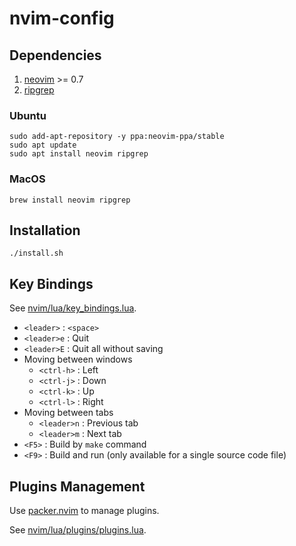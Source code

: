# nvim-config

## Dependencies
1. [neovim](https://github.com/neovim/neovim) >= 0.7
2. [ripgrep](https://github.com/BurntSushi/ripgrep)

### Ubuntu

```shell
sudo add-apt-repository -y ppa:neovim-ppa/stable
sudo apt update
sudo apt install neovim ripgrep
```

### MacOS

```shell
brew install neovim ripgrep
```

## Installation

```shell
./install.sh
```

## Key Bindings

See [nvim/lua/key_bindings.lua](https://github.com/adonis0147/nvim-config/blob/main/nvim/lua/key_bindings.lua).

* `<leader>` : `<space>`
* `<leader>e` : Quit
* `<leader>E` : Quit all without saving
* Moving between windows
    * `<ctrl-h>` : Left
    * `<ctrl-j>` : Down
    * `<ctrl-k>` : Up
    * `<ctrl-l>` : Right
* Moving between tabs 
    * `<leader>n` : Previous tab
    * `<leader>m` : Next tab
* `<F5>` : Build by `make` command
* `<F9>` : Build and run (only available for a single source code file)

## Plugins Management

Use [packer.nvim](https://github.com/wbthomason/packer.nvim) to manage plugins.

See [nvim/lua/plugins/plugins.lua](https://github.com/adonis0147/nvim-config/blob/main/nvim/lua/plugins/plugins.lua).
